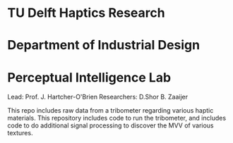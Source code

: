 # TU Delft Haptics Research
# Department of Industrial Design
# Perceptual Intelligence Lab

Lead: Prof. J. Hartcher-O'Brien
Researchers: D.Shor B. Zaaijer

This repo includes raw data from a tribometer regarding various haptic materials. This repository includes code to run the tribometer, and includes code to do additional signal processing to discover the MVV of various textures.
